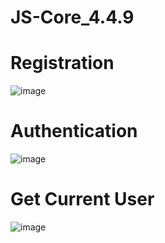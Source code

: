 # JS-Core_4.4.9

# Registration
![image](https://github.com/yana-gr/JS-Core_4.4.9/assets/110559935/1911bb3a-22c3-4874-b58f-e9bdb697f66b)

# Authentication
![image](https://github.com/yana-gr/JS-Core_4.4.9/assets/110559935/7734e5b7-e2e8-4bb4-8c9c-031517a85b1b)

# Get Current User
![image](https://github.com/yana-gr/JS-Core_4.4.9/assets/110559935/9438b050-0dff-4063-9223-fa3106d6ea6a)

